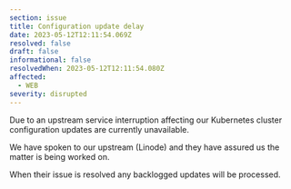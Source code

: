 ```yaml
---
section: issue
title: Configuration update delay
date: 2023-05-12T12:11:54.069Z
resolved: false
draft: false
informational: false
resolvedWhen: 2023-05-12T12:11:54.080Z
affected:
  - WEB
severity: disrupted
---
```

D﻿ue to an upstream service interruption affecting our Kubernetes cluster configuration updates are currently unavailable.

W﻿e have spoken to our upstream (Linode) and they have assured us the matter is being worked on.

W﻿hen their issue is resolved any backlogged updates will be processed.